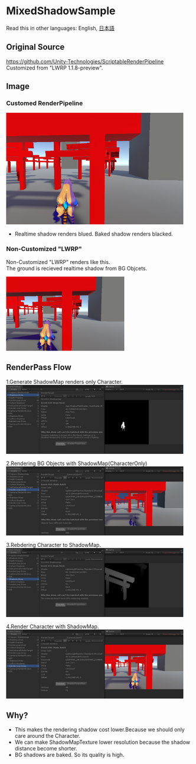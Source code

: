 # MixedShadowSample

Read this in other languages: English, [日本語](README.ja.md)<br />


## Original Source
  https://github.com/Unity-Technologies/ScriptableRenderPipeline <br />
  Customized from "LWRP 1.1.8-preview".

## Image

### Customed RenderPipeline
<img src="docs/img/MixShadow.png" width="480px" /> <br />

* Realtime shadow renders blued. Baked shadow renders blacked.

### Non-Customized "LWRP" 
Non-Customized "LWRP" renders like this.<br />
The ground is recieved realtime shadow from BG Objcets.

<img src="docs/img/NG_Pattern1.png" width="320px" /> <br />


## RenderPass Flow

1.Generate ShadowMap renders only Character.<br/>
<img src="docs/img/1st_step.png" width="480px" /> <br />

2.Rendering BG Objects with ShadowMap(CharacterOnly)<br />
<img src="docs/img/2nd_step.png" width="480px" /> <br />

3.Rebdering Character to ShadowMap.<br />
<img src="docs/img/3rd_step.png" width="480px" /> <br />

4.Render Character with ShadowMap.<br />
<img src="docs/img/4th_step.png" width="480px" /> <br />


## Why?
 - This makes the rendering shadow cost lower.Because we should only care around the Character.<br/>
 - We can make ShadowMapTexture lower resolution because the shadow distance become shorter.<br/>
 - BG shadows are baked. So its quality is high.

